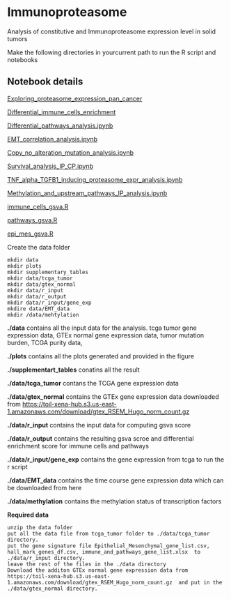 # Immunoproteasome
Analysis of constitutive and Immunoproteasome expression level in solid tumors

Make the following directories in yourcurrent path to run the R script and notebooks
## Notebook details

[Exploring_proteasome_expression_pan_cancer](https://github.com/Rahulncbs/Immunoproteasome/blob/main/Exploring_proteasome_expression_pan_cancer.ipynb)

[Differential_immune_cells_enrichment](https://github.com/Rahulncbs/Immunoproteasome/blob/main/Differential_immune_cells_enrichment.ipynb)

[Differential_pathways_analysis.ipynb](https://github.com/Rahulncbs/Immunoproteasome/blob/main/Differential_pathways_analysis.ipynb)

[EMT_correlation_analysis.ipynb](https://github.com/Rahulncbs/Immunoproteasome/blob/main/EMT_correlation_analysis.ipynb)

[Copy_no_alteration_mutation_analysis.ipynb](https://github.com/Rahulncbs/Immunoproteasome/blob/main/Copy_no_alteration_mutation_analysis.ipynb)

[Survival_analysis_IP_CP.ipynb](https://github.com/Rahulncbs/Immunoproteasome/blob/main/Survival_analysis_IP_CP.ipynb)

[TNF_alpha_TGFB1_inducing_proteasome_expr_analysis.ipynb](https://github.com/Rahulncbs/Immunoproteasome/blob/main/TNF_alpha_TGFB1_inducing_proteasome_expr_analysis.ipynb)

[Methylation_and_upstream_pathways_IP_analysis.ipynb](https://github.com/Rahulncbs/Immunoproteasome/blob/main/Methylation_and_upstream_pathways_IP_analysis.ipynb)

[immune_cells_gsva.R](https://github.com/Rahulncbs/Immunoproteasome/blob/main/immune_cells_gsva.R)

[pathways_gsva.R](https://github.com/Rahulncbs/Immunoproteasome/blob/main/pathways_gsva.R)

[epi_mes_gsva.R](https://github.com/Rahulncbs/Immunoproteasome/blob/main/epi_mes_gsva.R)

Create the data folder
```
mkdir data
mkdir plots
mkdir supplementary_tables
mkdir data/tcga_tumor
mkdir data/gtex_normal
mkdir data/r_input
mkdir data/r_output
mkdir data/r_input/gene_exp
mkdire data/EMT_data
mkdir /data/mehtylation
```


**./data** contains all the input data for the analysis. tcga tumor gene expression data, GTEx normal gene expression data, tumor mutation burden, TCGA purity data,

**./plots** contains all the plots generated and provided in the figure

**./supplementart_tables** conatins all the result

**./data/tcga_tumor** contans the TCGA gene expression data

**./data/gtex_normal** contains the GTEx gene expression data downloaded from https://toil-xena-hub.s3.us-east-1.amazonaws.com/download/gtex_RSEM_Hugo_norm_count.gz 

**./data/r_input** contains the input data for computing gsva score

**./data/r_output** contains the resulting gsva scroe and differential enrichment score for immune cells and pathways

**./data/r_input/gene_exp** contains the gene expression from tcga to run the r script

**./data/EMT_data** contains the time course gene expression data which can be downloaded from here

**./data/methylation** contains the methylation status of transcription factors




**Required data** 
```
unzip the data folder 
put all the data file from tcga_tumor folder to ./data/tcga_tumor directory.
put the gene signature file Epithelial_Mesenchymal_gene_list.csv, hall_mark_genes_df.csv, immune_and_pathways_gene_list.xlsx  to ./data/r_input directory.
leave the rest of the files in the ./data directory
Download the additon GTEx normal gene expression data from  https://toil-xena-hub.s3.us-east-1.amazonaws.com/download/gtex_RSEM_Hugo_norm_count.gz  and put in the ./data/gtex_normal directory.
```


